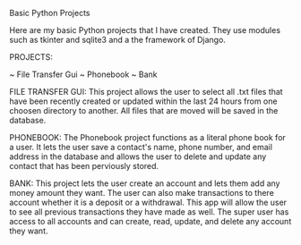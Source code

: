 Basic Python Projects

Here are my basic Python projects that I have created. They use modules such as tkinter and sqlite3 and a the framework of Django.

PROJECTS:

~ File Transfer Gui
~ Phonebook
~ Bank

FILE TRANSFER GUI:
This project allows the user to select all .txt files that have been recently created or updated within the last 24 hours from one choosen directory to another. All files that are moved will be saved in the database.


PHONEBOOK:
The Phonebook project functions as a literal phone book for a user. It lets the user save a contact's name, phone number, and email address in the database and allows the user to delete and update any contact that has been perviously stored. 
 

BANK:
This project lets the user create an account and lets them add any money amount they want. The user can also make transactions to there account whether it is a deposit or a withdrawal. This app will allow the user to see all previous transactions they have made as well. The super user has access to all accounts and can create, read, update, and delete any account they want.